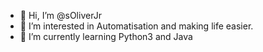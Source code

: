 - 👋 Hi, I’m @sOliverJr
- 👀 I’m interested in Automatisation and making life easier.
- 🌱 I’m currently learning Python3 and Java
